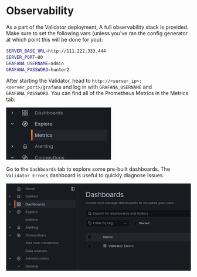 # Observability

As a part of the Validator deployment, A full observability stack is provided. Make sure to set the following vars (unless you've ran the config generator at which point this will be done for you):

```bash
SERVER_BASE_URL=http://111.222.333.444
SERVER_PORT=80
GRAFANA_USERNAME=admin
GRAFANA_PASSWORD=hunter2
```

After starting the Validator, head to `http://<server_ip>:<server_port>/grafana`
and log in with `GRAFANA_USERNAME` and `GRAFANA_PASSWORD`. You can find all of
the Prometheus Metrics in the Metrics tab:

![Grafana Metrics](grafana_metrics.png)

Go to the `Dashboards` tab to explore some pre-built dashboards. The `Validator Errors` dashboard is useful to quickly diagnose issues.

![Grafana Dashboards](grafana_dashboards.png)